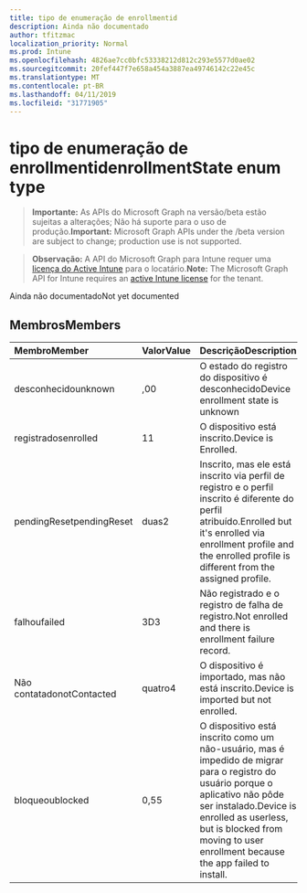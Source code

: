 ```yaml
---
title: tipo de enumeração de enrollmentid
description: Ainda não documentado
author: tfitzmac
localization_priority: Normal
ms.prod: Intune
ms.openlocfilehash: 4826ae7cc0bfc53338212d812c293e5577d0ae02
ms.sourcegitcommit: 20fef447f7e658a454a3887ea49746142c22e45c
ms.translationtype: MT
ms.contentlocale: pt-BR
ms.lasthandoff: 04/11/2019
ms.locfileid: "31771905"
---
```

# <a name="enrollmentstate-enum-type"></a><span data-ttu-id="decba-103">tipo de enumeração de enrollmentid</span><span class="sxs-lookup"><span data-stu-id="decba-103">enrollmentState enum type</span></span>

> <span data-ttu-id="decba-104">**Importante:** As APIs do Microsoft Graph na versão/beta estão sujeitas a alterações; Não há suporte para o uso de produção.</span><span class="sxs-lookup"><span data-stu-id="decba-104">**Important:** Microsoft Graph APIs under the /beta version are subject to change; production use is not supported.</span></span>

> <span data-ttu-id="decba-105">**Observação:** A API do Microsoft Graph para Intune requer uma [licença do Active Intune](https://go.microsoft.com/fwlink/?linkid=839381) para o locatário.</span><span class="sxs-lookup"><span data-stu-id="decba-105">**Note:** The Microsoft Graph API for Intune requires an [active Intune license](https://go.microsoft.com/fwlink/?linkid=839381) for the tenant.</span></span>

<span data-ttu-id="decba-106">Ainda não documentado</span><span class="sxs-lookup"><span data-stu-id="decba-106">Not yet documented</span></span>

## <a name="members"></a><span data-ttu-id="decba-107">Membros</span><span class="sxs-lookup"><span data-stu-id="decba-107">Members</span></span>
|<span data-ttu-id="decba-108">Membro</span><span class="sxs-lookup"><span data-stu-id="decba-108">Member</span></span>|<span data-ttu-id="decba-109">Valor</span><span class="sxs-lookup"><span data-stu-id="decba-109">Value</span></span>|<span data-ttu-id="decba-110">Descrição</span><span class="sxs-lookup"><span data-stu-id="decba-110">Description</span></span>|
|:---|:---|:---|
|<span data-ttu-id="decba-111">desconhecido</span><span class="sxs-lookup"><span data-stu-id="decba-111">unknown</span></span>|<span data-ttu-id="decba-112">,0</span><span class="sxs-lookup"><span data-stu-id="decba-112">0</span></span>|<span data-ttu-id="decba-113">O estado do registro do dispositivo é desconhecido</span><span class="sxs-lookup"><span data-stu-id="decba-113">Device enrollment state is unknown</span></span>|
|<span data-ttu-id="decba-114">registrados</span><span class="sxs-lookup"><span data-stu-id="decba-114">enrolled</span></span>|<span data-ttu-id="decba-115">1</span><span class="sxs-lookup"><span data-stu-id="decba-115">1</span></span>|<span data-ttu-id="decba-116">O dispositivo está inscrito.</span><span class="sxs-lookup"><span data-stu-id="decba-116">Device is Enrolled.</span></span>|
|<span data-ttu-id="decba-117">pendingReset</span><span class="sxs-lookup"><span data-stu-id="decba-117">pendingReset</span></span>|<span data-ttu-id="decba-118">duas</span><span class="sxs-lookup"><span data-stu-id="decba-118">2</span></span>|<span data-ttu-id="decba-119">Inscrito, mas ele está inscrito via perfil de registro e o perfil inscrito é diferente do perfil atribuído.</span><span class="sxs-lookup"><span data-stu-id="decba-119">Enrolled but it's enrolled via enrollment profile and the enrolled profile is different from the assigned profile.</span></span>|
|<span data-ttu-id="decba-120">falhou</span><span class="sxs-lookup"><span data-stu-id="decba-120">failed</span></span>|<span data-ttu-id="decba-121">3D</span><span class="sxs-lookup"><span data-stu-id="decba-121">3</span></span>|<span data-ttu-id="decba-122">Não registrado e o registro de falha de registro.</span><span class="sxs-lookup"><span data-stu-id="decba-122">Not enrolled and there is enrollment failure record.</span></span>|
|<span data-ttu-id="decba-123">Não contatado</span><span class="sxs-lookup"><span data-stu-id="decba-123">notContacted</span></span>|<span data-ttu-id="decba-124">quatro</span><span class="sxs-lookup"><span data-stu-id="decba-124">4</span></span>|<span data-ttu-id="decba-125">O dispositivo é importado, mas não está inscrito.</span><span class="sxs-lookup"><span data-stu-id="decba-125">Device is imported but not enrolled.</span></span>|
|<span data-ttu-id="decba-126">bloqueou</span><span class="sxs-lookup"><span data-stu-id="decba-126">blocked</span></span>|<span data-ttu-id="decba-127">0,5</span><span class="sxs-lookup"><span data-stu-id="decba-127">5</span></span>|<span data-ttu-id="decba-128">O dispositivo está inscrito como um não-usuário, mas é impedido de migrar para o registro do usuário porque o aplicativo não pôde ser instalado.</span><span class="sxs-lookup"><span data-stu-id="decba-128">Device is enrolled as userless, but is blocked from moving to user enrollment because the app failed to install.</span></span>|





